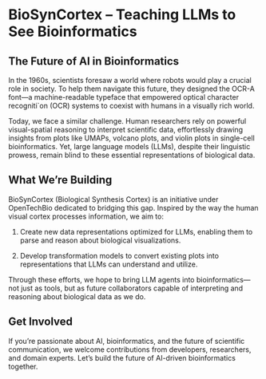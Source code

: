 # BioSynCortex – Teaching LLMs to See Bioinformatics

## The Future of AI in Bioinformatics

In the 1960s, scientists foresaw a world where robots would play a crucial role in society. To help them navigate this future, they designed the OCR-A font—a machine-readable typeface that empowered optical character recogniti`on (OCR) systems to coexist with humans in a visually rich world.

Today, we face a similar challenge. Human researchers rely on powerful visual-spatial reasoning to interpret scientific data, effortlessly drawing insights from plots like UMAPs, volcano plots, and violin plots in single-cell bioinformatics. Yet, large language models (LLMs), despite their linguistic prowess, remain blind to these essential representations of biological data.

## What We’re Building

BioSynCortex (Biological Synthesis Cortex) is an initiative under OpenTechBio dedicated to bridging this gap. Inspired by the way the human visual cortex processes information, we aim to:

1.	Create new data representations optimized for LLMs, enabling them to parse and reason about biological visualizations.

2.	Develop transformation models to convert existing plots into representations that LLMs can understand and utilize.

Through these efforts, we hope to bring LLM agents into bioinformatics—not just as tools, but as future collaborators capable of interpreting and reasoning about biological data as we do.

## Get Involved

If you’re passionate about AI, bioinformatics, and the future of scientific communication, we welcome contributions from developers, researchers, and domain experts. Let’s build the future of AI-driven bioinformatics together.